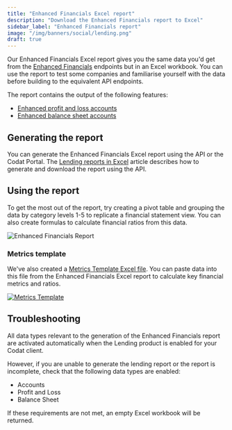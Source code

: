 ```yaml
---
title: "Enhanced Financials Excel report"
description: "Download the Enhanced Financials report to Excel"
sidebar_label: "Enhanced Financials report"
image: "/img/banners/social/lending.png"
draft: true
---
```


Our Enhanced Financials Excel report gives you the same data you'd get from the [Enhanced Financials](/lending/enhanced-financials/overview) endpoints but in an Excel workbook.  You can use the report to test some companies and familiarise yourself with the data before building to the equivalent API endpoints.

The report contains the output of the following features:

- [Enhanced profit and loss accounts](/lending-api#/operations/get-accounts-for-enhanced-profit-and-loss)
- [Enhanced balance sheet accounts](/lending-api#/operations/get-accounts-for-enhanced-balance-sheet)

## Generating the report

You can generate the Enhanced Financials Excel report using the API or the Codat Portal. The [Lending reports in Excel](/lending/excel/overview) article describes how to generate and download the report using the API.

## Using the report

To get the most out of the report, try creating a pivot table and grouping the data by category levels 1-5 to replicate a financial statement view.  You can also create formulas to calculate financial ratios from this data.

![Enhanced Financials Report](/img/lending/enhanced-financials.png "Enhanced Financials Report")

### Metrics template

We've also created a [Metrics Template Excel file](/documents/assess-metrics.xlsx).  You can paste data into this file from the Enhanced Financials Excel report to calculate key financial metrics and ratios.

[![Metrics Template](/img/lending/metrics-template.png "Metrics Template")](/documents/assess-metrics.xlsx)

## Troubleshooting

All data types relevant to the generation of the Enhanced Financials report are activated automatically when the Lending product is enabled for your Codat client.

However, if you are unable to generate the lending report or the report is incomplete, check that the following data types are enabled:

- Accounts
- Profit and Loss
- Balance Sheet

If these requirements are not met, an empty Excel workbook will be returned.
